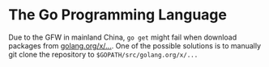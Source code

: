 # The Go Programming Language

Due to the GFW in mainland China, `go get` might fail when download packages from [golang.org/x/...](https://golang.org/x/). One of the possible solutions is to manually git clone the repository to `$GOPATH/src/golang.org/x/...`
